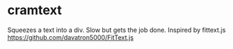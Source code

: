 cramtext
========

Squeezes a text into a div. Slow but gets the job done. Inspired by fittext.js https://github.com/davatron5000/FitText.js
